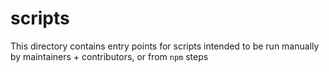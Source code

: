 # scripts

This directory contains entry points for scripts intended to be run manually by maintainers + contributors, or from `npm` steps